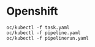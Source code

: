 # Openshift


```
oc/kubectl -f task.yaml
oc/kubectl -f pipeline.yaml
oc/kubectl -f pipelinerun.yaml
```
